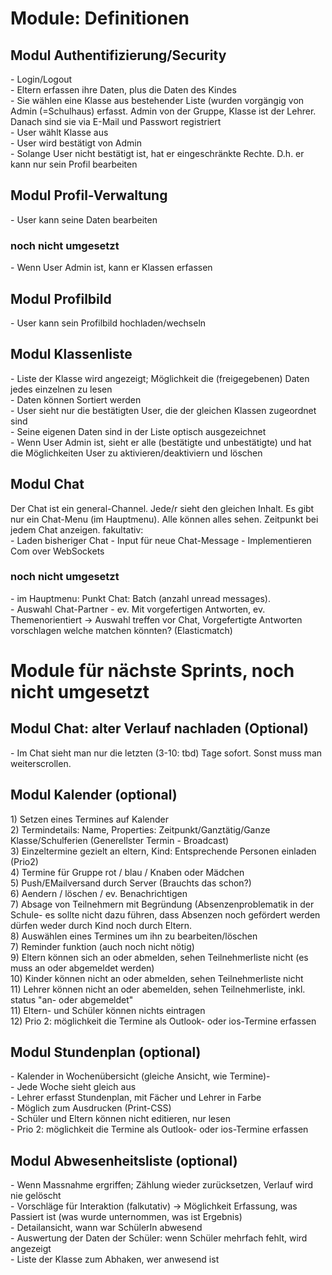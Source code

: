 <h1>Module: Definitionen</h1>

<h2>Modul Authentifizierung/Security</h2>
- Login/Logout<br>
- Eltern erfassen ihre Daten, plus die Daten des Kindes<br>
- Sie wählen eine Klasse aus bestehender Liste (wurden vorgängig von Admin (=Schulhaus) erfasst. Admin von der Gruppe, Klasse ist der Lehrer.<br>
Danach sind sie via E-Mail und Passwort registriert<br>
- User wählt Klasse aus<br>
- User wird bestätigt von Admin<br>
- Solange User nicht bestätigt ist, hat er eingeschränkte Rechte. D.h. er kann  nur sein Profil bearbeiten<br>

<h2>Modul Profil-Verwaltung</h2>
- User kann seine Daten bearbeiten<br>

<h3>noch nicht umgesetzt</h3>
- Wenn User Admin ist, kann er Klassen erfassen <br>

<h2>Modul Profilbild</h2>
- User kann sein Profilbild hochladen/wechseln<br>

<h2>Modul Klassenliste</h2>
- Liste der Klasse wird angezeigt; Möglichkeit die (freigegebenen) Daten jedes einzelnen zu lesen<br>
- Daten können Sortiert werden<br>
- User sieht nur die bestätigten User, die der gleichen Klassen zugeordnet sind<br>
- Seine eigenen Daten sind in der Liste optisch ausgezeichnet<br>
- Wenn User Admin ist, sieht er alle (bestätigte und unbestätigte) und hat die Möglichkeiten User zu aktivieren/deaktiviern und löschen<br>

<h2>Modul Chat</h2>
Der Chat ist ein general-Channel. Jede/r sieht den gleichen Inhalt. Es gibt nur ein Chat-Menu (im Hauptmenu). 
Alle können alles sehen.
Zeitpunkt bei jedem Chat anzeigen.
fakultativ: <br>
- Laden bisheriger Chat
- Input für neue Chat-Message
- Implementieren Com over WebSockets

<h3>noch nicht umgesetzt</h3>
- im Hauptmenu: Punkt Chat: Batch (anzahl unread messages). <br>
- Auswahl Chat-Partner 
- ev. Mit vorgefertigen Antworten, ev. Themenorientiert -> Auswahl treffen vor Chat, Vorgefertigte Antworten vorschlagen welche matchen könnten? (Elasticmatch)





<h1>Module für nächste Sprints, noch nicht umgesetzt</h1>

<h2>Modul Chat: alter Verlauf nachladen (Optional)</h2>
- Im Chat sieht man nur die letzten (3-10: tbd) Tage sofort. Sonst muss man weiterscrollen. 

<h2>Modul Kalender (optional)</h2>
 1) Setzen eines Termines auf Kalender<br>
 2) Termindetails: Name, Properties: Zeitpunkt/Ganztätig/Ganze Klasse/Schulferien (Generellster Termin - Broadcast)<br>
 3) Einzeltermine gezielt an eltern, Kind: Entsprechende Personen einladen (Prio2)<br>
 4) Termine für Gruppe rot / blau / Knaben oder Mädchen<br>
 5) Push/EMailversand durch Server (Brauchts das schon?)<br>
 6) Aendern / löschen / ev. Benachrichtigen<br>
 7) Absage von Teilnehmern mit Begründung (Absenzenproblematik in der Schule- es sollte nicht dazu führen, dass Absenzen noch gefördert werden dürfen weder durch Kind noch durch Eltern.<br>
 8) Auswählen eines Termines um ihn zu bearbeiten/löschen<br>
 7) Reminder funktion (auch noch nicht nötig)<br>
 9) Eltern können sich an oder abmelden, sehen Teilnehmerliste nicht (es muss an oder abgemeldet werden)<br>
 10) Kinder können nicht an oder abmelden, sehen Teilnehmerliste nicht<br>
 11) Lehrer können nicht an oder abemelden, sehen Teilnehmerliste, inkl. status "an- oder abgemeldet"<br>
 11) Eltern- und Schüler können nichts eintragen<br>
 12) Prio 2: möglichkeit die Termine als Outlook- oder ios-Termine erfassen<br>

<h2>Modul Stundenplan (optional)</h2>
- Kalender in Wochenübersicht (gleiche Ansicht, wie Termine)-<br>
- Jede Woche sieht gleich aus<br>
- Lehrer erfasst Stundenplan, mit Fächer und Lehrer in Farbe<br>
- Möglich zum Ausdrucken (Print-CSS)<br>
- Schüler und Eltern können nicht editieren, nur lesen<br>
- Prio 2: möglichkeit die Termine als Outlook- oder ios-Termine erfassen<br>

<h2>Modul Abwesenheitsliste (optional)</h2>
- Wenn Massnahme ergriffen; Zählung wieder zurücksetzen, Verlauf wird nie gelöscht<br>
- Vorschläge für Interaktion (falkutativ) -> Möglichkeit Erfassung, was Passiert ist (was wurde unternommen, was ist Ergebnis)<br>
- Detailansicht, wann war SchülerIn abwesend<br>
- Auswertung der Daten der Schüler: wenn Schüler mehrfach fehlt, wird angezeigt<br>
- Liste der Klasse zum Abhaken, wer anwesend ist<br>
